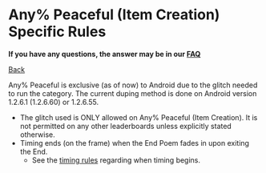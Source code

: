 # Any% Peaceful (Item Creation) Specific Rules

**If you have any questions, the answer may be in our
[FAQ](https://www.speedrun.com/mcbe/thread/vdv9t)**

[Back](../README.md)

Any% Peaceful is exclusive (as of now) to Android due to the glitch needed to
run the category. The current duping method is done on Android version 1.2.6.1
(1.2.6.60) or 1.2.6.55.

* The glitch used is ONLY allowed on Any% Peaceful (Item Creation). It is not
permitted on any other leaderboards unless explicitly stated otherwise.
* Timing ends (on the frame) when the End Poem fades in upon exiting the End.
	- See the [timing rules](../global/README.md#timing-rules) regarding
	when timing begins.

